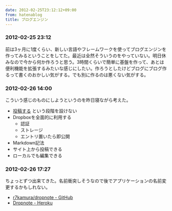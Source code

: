 ```yaml
---
date: 2012-02-25T23:12:12+09:00
from: hatenablog
title: ブログエンジン
---
```



<div class="section">
    <h3>2012-02-25 23:12</h3>
    <p>前は3ヶ月に1度くらい、新しい言語やフレームワークを使ってブログエンジンを作ってみるということをしてた。最近は全然そういうのをやっていない。明日休みなので今から何か作ろうと思う。3時間くらいで簡単に基盤を作って、あとは便利機能を拡張するみたいな感じにしたい。作ろうとしたけどブログにブログ作るって書くのおかしい気がする。でも別に作るのは悪くない気がする。</p>

</div>
<div class="section">
    <h3>2012-02-26 14:00</h3>
    <p>こういう感じのものにしようというのを昨日寝ながら考えた。</p>

<ul>
<li>
<a href="http://r7kamura.hatenablog.com/entry/2012/02/24/223732">投稿する</a> という段階を設けない</li>
<li>Dropboxを全面的に利用する
<ul>
<li>認証</li>
<li>ストレージ</li>
<li>エントリ置いたら即公開</li>
</ul>
</li>
<li>Markdown記法</li>
<li>サイト上から投稿できる</li>
<li>ローカルでも編集できる</li>
</ul>
</div>
<div class="section">
    <h3>2012-02-26 17:27</h3>
    <p>ちょっとずつ出来てきた。名前衝突しそうなので後でアプリケーションの名前変更するかもしれない。</p>

<ul>
<li><a href="https://github.com/r7kamura/dropnote">r7kamura/dropnote - GitHub</a></li>
<li><a href="http://dropnotes.heroku.com/">Dropnote - Heroku</a></li>
</ul>
</div>
